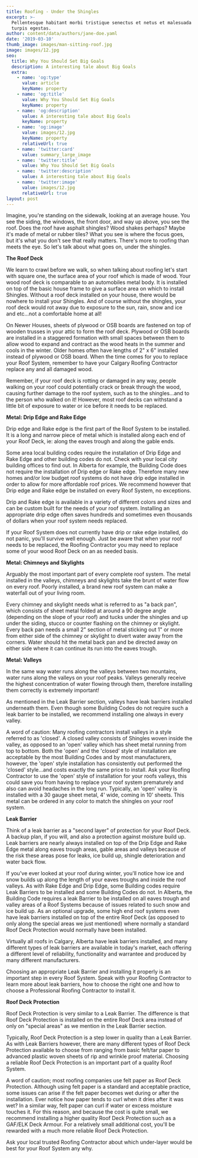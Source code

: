 ```yaml
---
title: Roofing - Under the Shingles
excerpt: >-
  Pellentesque habitant morbi tristique senectus et netus et malesuada fames ac
  turpis egestas.
author: content/data/authors/jane-doe.yaml
date: '2019-03-10'
thumb_image: images/man-sitting-roof.jpg
image: images/12.jpg
seo:
  title: Why You Should Set Big Goals
  description: A interesting tale about Big Goals
  extra:
    - name: 'og:type'
      value: article
      keyName: property
    - name: 'og:title'
      value: Why You Should Set Big Goals
      keyName: property
    - name: 'og:description'
      value: A interesting tale about Big Goals
      keyName: property
    - name: 'og:image'
      value: images/12.jpg
      keyName: property
      relativeUrl: true
    - name: 'twitter:card'
      value: summary_large_image
    - name: 'twitter:title'
      value: Why You Should Set Big Goals
    - name: 'twitter:description'
      value: A interesting tale about Big Goals
    - name: 'twitter:image'
      value: images/12.jpg
      relativeUrl: true
layout: post
---
```

Imagine, you're standing on the sidewalk, looking at an average house. You see the siding, the windows, the front door, and way up above, you see the roof. Does the roof have asphalt shingles? Wood shakes perhaps? Maybe it's made of metal or rubber tiles? What you see is where the focus goes, but it's what you don't see that really matters. There's more to roofing than meets the eye. So let's talk about what goes on, under the shingles.

**The Roof Deck**

We learn to crawl before we walk, so when talking about roofing let's start with square one, the surface area of your roof which is made of wood. Your wood roof deck is comparable to an automobiles metal body. It is installed on top of the basic house frame to give a surface area on which to install Shingles. Without a roof deck installed on your house, there would be nowhere to install your Shingles. And of course without the shingles, your roof deck would rot away due to exposure to the sun, rain, snow and ice and etc...not a comfortable home at all!

On Newer Houses, sheets of plywood or OSB boards are fastened on top of wooden trusses in your attic to form the roof deck. Plywood or OSB boards are installed in a staggered formation with small spaces between them to allow wood to expand and contract as the wood heats in the summer and cools in the winter. Older homes often have lengths of 2" x 6" installed instead of plywood or OSB board. When the time comes for you to replace your Roof System, remember to have your Calgary Roofing Contractor replace any and all damaged wood.

Remember, if your roof deck is rotting or damaged in any way, people walking on your roof could potentially crack or break through the wood, causing further damage to the roof system, such as to the shingles...and to the person who walked on it! However, most roof decks can withstand a little bit of exposure to water or ice before it needs to be replaced.

**Metal: Drip Edge and Rake Edge**

Drip edge and Rake edge is the first part of the Roof System to be installed. It is a long and narrow piece of metal which is installed along each end of your Roof Deck, ie: along the eaves trough and along the gable ends.

Some area local building codes require the installation of Drip Edge and Rake Edge and other building codes do not. Check with your local city building offices to find out. In Alberta for example, the Building Code does not require the installation of Drip edge or Rake edge. Therefore many new homes and/or low budget roof systems do not have drip edge installed in order to allow for more affordable roof prices. We recommend however that Drip edge and Rake edge be installed on every Roof System, no exceptions.

Drip and Rake edge is available in a variety of different colors and sizes and can be custom built for the needs of your roof system. Installing an appropriate drip edge often saves hundreds and sometimes even thousands of dollars when your roof system needs replaced.

If your Roof System does not currently have drip or rake edge installed, do not panic, you'll survive well enough. Just be aware that when your roof needs to be replaced, the Roofing Contractor you may need to replace some of your wood Roof Deck on an as needed basis.

**Metal: Chimneys and Skylights**

Arguably the most important part of every complete roof system. The metal installed in the valleys, chimneys and skylights take the brunt of water flow on every roof. Poorly installed, a brand new roof system can make a waterfall out of your living room.

Every chimney and skylight needs what is referred to as "a back pan", which consists of sheet metal folded at around a 90 degree angle (depending on the slope of your roof) and tucks under the shingles and up under the siding, stucco or counter flashing on the chimney or skylight. Every back pan needs a small 2" section of metal sticking out 1" or more from either side of the chimney or skylight to divert water away from the corners. Water should hit the metal back pan and be directed away on either side where it can continue its run into the eaves trough.

**Metal: Valleys**

In the same way water runs along the valleys between two mountains, water runs along the valleys on your roof peaks. Valleys generally receive the highest concentration of water flowing through them, therefore installing them correctly is extremely important!

As mentioned in the Leak Barrier section, valleys have leak barriers installed underneath them. Even though some Building Codes do not require such a leak barrier to be installed, we recommend installing one always in every valley.

A word of caution: Many roofing contractors install valleys in a style referred to as 'closed'. A closed valley consists of Shingles woven inside the valley, as opposed to an 'open' valley which has sheet metal running from top to bottom. Both the 'open' and the 'closed' style of installation are acceptable by the most Building Codes and by most manufacturers, however, the 'open' style installation has consistently out performed the 'closed' style...and costs exactly the same price to install. Ask your Roofing Contractor to use the 'open' style of installation for your roofs valleys, this could save you from having to replace your roof system prematurely and also can avoid headaches in the long run. Typically, an 'open' valley is installed with a 30 gauge sheet metal, 4' wide, coming in 10' sheets. This metal can be ordered in any color to match the shingles on your roof system.

**Leak Barrier**

Think of a leak barrier as a "second layer" of protection for your Roof Deck. A backup plan, if you will, and also a protection against moisture build up. Leak barriers are nearly always installed on top of the Drip Edge and Rake Edge metal along eaves trough areas, gable areas and valleys because of the risk these areas pose for leaks, ice build up, shingle deterioration and water back flow.

If you've ever looked at your roof during winter, you'll notice how ice and snow builds up along the length of your eaves troughs and inside the roof valleys. As with Rake Edge and Drip Edge, some Building codes require Leak Barriers to be installed and some Building Codes do not. In Alberta, the Building Code requires a leak Barrier to be installed on all eaves trough and valley areas of a Roof Systems because of issues related to such snow and ice build up. As an optional upgrade, some high end roof systems even have leak barriers installed on top of the entire Roof Deck (as opposed to only along the special areas we just mentioned) where normally a standard Roof Deck Protection would normally have been installed.

Virtually all roofs in Calgary, Alberta have leak barriers installed, and many different types of leak barriers are available in today's market, each offering a different level of reliability, functionality and warrantee and produced by many different manufacturers.

Choosing an appropriate Leak Barrier and installing it properly is an important step in every Roof System. Speak with your Roofing Contractor to learn more about leak barriers, how to choose the right one and how to choose a Professional Roofing Contractor to install it.

**Roof Deck Protection**

Roof Deck Protection is very similar to a Leak Barrier. The difference is that Roof Deck Protection is installed on the entire Roof Deck area instead of only on "special areas" as we mention in the Leak Barrier section.

Typically, Roof Deck Protection is a step lower in quality than a Leak Barrier. As with Leak Barriers however, there are many different types of Roof Deck Protection available to choose from ranging from basic felt/tar paper to advanced plastic woven sheets of rip and wrinkle proof material. Choosing a reliable Roof Deck Protection is an important part of a quality Roof System.

A word of caution; most roofing companies use felt paper as Roof Deck Protection. Although using felt paper is a standard and acceptable practice, some issues can arise if the felt paper becomes wet during or after the installation. Ever notice how paper tends to curl when it dries after it was wet? In a similar way, felt paper can curl if water or excess moisture touches it. For this reason, and because the cost is quite small, we recommend installing a higher quality Roof Deck Protection such as a GAF/ELK Deck Armour. For a relatively small additional cost, you'll be rewarded with a much more reliable Roof Deck Protection.

Ask your local trusted Roofing Contractor about which under-layer would be best for your Roof System any why.
